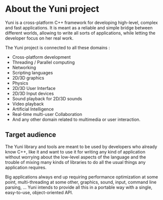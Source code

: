 
About the Yuni project
======================

Yuni is a cross-platform C++ framework for developing high-level, complex and
fast applications. It is meant as a reliable and simple bridge between
different worlds, allowing to write all sorts of applications, while
letting the developer focus on her real work.

The Yuni project is connected to all these domains :

 * Cross-platform development
 * Threading / Parallel computing
 * Networking
 * Scripting languages
 * 2D/3D graphics
 * Physics
 * 2D/3D User Interface
 * 2D/3D Input devices
 * Sound playback for 2D/3D sounds
 * Video playback
 * Artificial Intelligence
 * Real-time multi-user Collaboration
 * And any other domain related to multimedia or user interaction.


Target audience
---------------

The Yuni library and tools are meant to be used by developers who
already know C++, like it and want to use it for writing any kind of
application without worrying about the low-level aspects of the
language and the trouble of mixing many kinds of libraries to do all
the usual things any application requires.

Big applications always end up requiring performance optimization at
some point, multi-threading at some other, graphics, sound, input,
command line parsing, ... Yuni intends to provide all this in a portable
way with a single, easy-to-use, object-oriented API.

